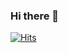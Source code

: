 ### Hi there 👋
[![Hits](https://hits.seeyoufarm.com/api/count/incr/badge.svg?url=https%3A%2F%2Fgithub.com%2Fanchor0301%2F&count_bg=%2379C83D&title_bg=%23555555&icon=badgr.svg&icon_color=%23E7E7E7&title=hits&edge_flat=false)](https://hits.seeyoufarm.com)
